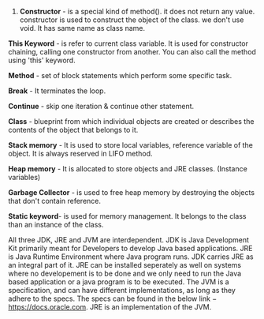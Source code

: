 1. **Constructor** - is a special kind of method().
it does not return any value.
constructor is used to construct the object of the class.
we don't use void.
It has same name as class name.


**This Keyword** - is refer to current class variable.
It is used for constructor chaining, calling one constructor from another. 
You can also call the method using 'this' keyword.


**Method** - set of block statements which perform some specific task.

**Break** - It terminates the loop.

**Continue** - skip one iteration & continue other statement.

**Class** - blueprint from which individual objects are created or describes the contents of the object that belongs to it.

**Stack memory** - It is used to store local variables, reference variable of the object.
It is always reserved in LIFO method.


**Heap memory** - It is allocated to store objects and JRE classes.
(Instance variables)


**Garbage Collector** - is used to free heap memory by destroying the objects that don't contain reference.


**Static keyword**- is used for memory management. 
It belongs to the class than an instance of the class.


All three JDK, JRE and JVM are interdependent. JDK is Java Development Kit primarily meant for Developers to develop Java based applications. JRE is Java Runtime Environment where Java program runs. JDK carries JRE as an integral part of it. JRE can be installed seperately as well on systems where no developement is to be done and we only need to run the Java based application or a java program is to be executed. The JVM is a specification, and can have different implementations, as long as they adhere to the specs. The specs can be found in the below link − https://docs.oracle.com. JRE is an implementation of the JVM.
